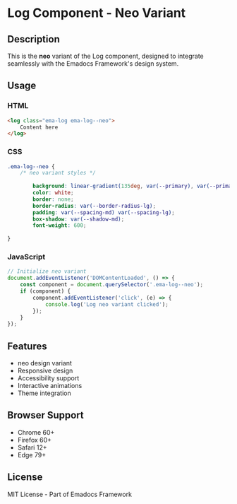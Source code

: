 # Log Component - Neo Variant

## Description
This is the **neo** variant of the Log component, designed to integrate seamlessly with the Emadocs Framework's design system.

## Usage

### HTML
```html
<log class="ema-log ema-log--neo">
    Content here
</log>
```

### CSS
```css
.ema-log--neo {
    /* neo variant styles */
    
        background: linear-gradient(135deg, var(--primary), var(--primary-dark));
        color: white;
        border: none;
        border-radius: var(--border-radius-lg);
        padding: var(--spacing-md) var(--spacing-lg);
        box-shadow: var(--shadow-md);
        font-weight: 600;
    
}
```

### JavaScript
```javascript
// Initialize neo variant
document.addEventListener('DOMContentLoaded', () => {
    const component = document.querySelector('.ema-log--neo');
    if (component) {
        component.addEventListener('click', (e) => {
            console.log('Log neo variant clicked');
        });
    }
});
```

## Features
- neo design variant
- Responsive design
- Accessibility support
- Interactive animations
- Theme integration

## Browser Support
- Chrome 60+
- Firefox 60+
- Safari 12+
- Edge 79+

## License
MIT License - Part of Emadocs Framework
